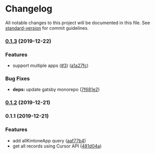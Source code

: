 # Changelog

All notable changes to this project will be documented in this file. See [standard-version](https://github.com/conventional-changelog/standard-version) for commit guidelines.

### [0.1.3](https://github.com/koba04/gatsby-source-kintone/compare/v0.1.1...v0.1.3) (2019-12-22)


### Features

* support multiple apps ([#3](https://github.com/koba04/gatsby-source-kintone/issues/3)) ([a1a27fc](https://github.com/koba04/gatsby-source-kintone/commit/a1a27fc371f12bcfa1627e2bd9c4447a9f35dab8))


### Bug Fixes

* **deps:** update gatsby monorepo ([7f681e2](https://github.com/koba04/gatsby-source-kintone/commit/7f681e27729cd631eb90b22839964478b6e78891))

### [0.1.2](https://github.com/koba04/gatsby-source-kintone/compare/v0.1.1...v0.1.2) (2019-12-21)

### 0.1.1 (2019-12-21)


### Features

* add allKintoneApp query ([aaf77b4](https://github.com/koba04/gatsby-source-kintone/commit/aaf77b416cb123219bdd11e6f039cb38671863bf))
* get all records using Cursor API ([481d04a](https://github.com/koba04/gatsby-source-kintone/commit/481d04ad85f287a107edc164685955e03baa38a1))
